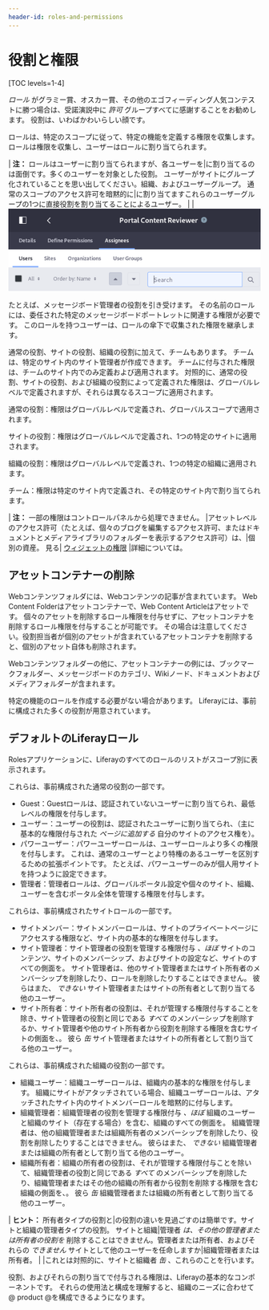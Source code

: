 ```yaml
---
header-id: roles-and-permissions
---
```


# 役割と権限

[TOC levels=1-4]

*ロール* がグラミー賞、オスカー賞、その他のエゴフィーディング人気コンテストに勝つ場合は、受諾演説中に *許可* グループすべてに感謝することをお勧めします。 役割は、いわばかわいらしい顔です。

ロールは、特定のスコープに従って、特定の機能を定義する権限を収集します。 ロールは権限を収集し、ユーザーはロールに割り当てられます。

| **注：** ロールはユーザーに割り当てられますが、各ユーザーを|に割り当てるのは面倒です。多くのユーザーを対象とした役割。 ユーザーがサイトにグループ化されていることを思い出してください。組織、およびユーザーグループ。 通常のスコープのアクセス許可を暗黙的に|に割り当てますこれらのユーザーグループの1つに直接役割を割り当てることによるユーザー。 | | ![図1：直接またはサイト、組織、またはユーザーグループとの関連付けによって、ユーザーをロールに割り当てます。](../../../images/roles-assignees.png)

たとえば、メッセージボード管理者の役割を引き受けます。 その名前のロールには、委任された特定のメッセージボードポートレットに関連する権限が必要です。 このロールを持つユーザーは、ロールの傘下で収集された権限を継承します。

通常の役割、サイトの役割、組織の役割に加えて、チームもあります。 チームは、特定のサイト内のサイト管理者が作成できます。 チームに付与された権限は、チームのサイト内でのみ定義および適用されます。 対照的に、通常の役割、サイトの役割、および組織の役割によって定義された権限は、グローバルレベルで定義されますが、それらは異なるスコープに適用されます。

通常の役割：権限はグローバルレベルで定義され、グローバルスコープで適用されます。

サイトの役割：権限はグローバルレベルで定義され、1つの特定のサイトに適用されます。

組織の役割：権限はグローバルレベルで定義され、1つの特定の組織に適用されます。

チーム：権限は特定のサイト内で定義され、その特定のサイト内で割り当てられます。

| **注：** 一部の権限はコントロールパネルから処理できません。 |アセットレベルのアクセス許可（たとえば、個々のブログを編集するアクセス許可、またはドキュメントとメディアライブラリのフォルダーを表示するアクセス許可）は、|個別の資産。 見る| [ウィジェットの権限](/docs/7-1/user/-/knowledge_base/u/widget-permissions) |詳細については。

## アセットコンテナーの削除

Webコンテンツフォルダには、Webコンテンツの記事が含まれています。 Web Content Folderはアセットコンテナーで、Web Content Articleはアセットです。 個々のアセットを削除するロール権限を付与せずに、アセットコンテナを削除するロール権限を付与することが可能です。 その場合は注意してください。役割担当者が個別のアセットが含まれているアセットコンテナを削除すると、個別のアセット自体も削除されます。

Webコンテンツフォルダーの他に、アセットコンテナーの例には、ブックマークフォルダー、メッセージボードのカテゴリ、Wikiノード、ドキュメントおよびメディアフォルダーが含まれます。

特定の機能のロールを作成する必要がない場合があります。 Liferayには、事前に構成された多くの役割が用意されています。

## デフォルトのLiferayロール

Rolesアプリケーションに、Liferayのすべてのロールのリストがスコープ別に表示されます。

これらは、事前構成された通常の役割の一部です。

  - Guest：Guestロールは、認証されていないユーザーに割り当てられ、最低レベルの権限を付与します。
  - ユーザー：ユーザーの役割は、認証されたユーザーに割り当てられ、（主に基本的な権限付与された *ページに追加する* 自分のサイトのアクセス権を）。
  - パワーユーザー：パワーユーザーロールは、ユーザーロールより多くの権限を付与します。 これは、通常のユーザーとより特権のあるユーザーを区別するための拡張ポイントです。 たとえば、パワーユーザーのみが個人用サイトを持つように設定できます。
  - 管理者：管理者ロールは、グローバルポータル設定や個々のサイト、組織、ユーザーを含むポータル全体を管理する権限を付与します。

これらは、事前構成されたサイトロールの一部です。

  - サイトメンバー：サイトメンバーロールは、サイトのプライベートページにアクセスする権限など、サイト内の基本的な権限を付与します。
  - サイト管理者：サイト管理者の役割を管理する権限付与 *、ほぼ* サイトのコンテンツ、サイトのメンバーシップ、およびサイトの設定など、サイトのすべての側面を。 サイト管理者は、他のサイト管理者またはサイト所有者のメンバーシップを削除したり、ロールを削除したりすることはできません。 彼らはまた、 *できない* サイト管理者またはサイトの所有者として割り当てる他のユーザー。
  - サイト所有者：サイト所有者の役割は、それが管理する権限付与することを除き、サイト管理者の役割と同じである *すべて* のメンバーシップを削除するか、サイト管理者や他のサイト所有者から役割を削除する権限を含むサイトの側面を、。 彼ら *缶* サイト管理者またはサイトの所有者として割り当てる他のユーザー。

これらは、事前構成された組織の役割の一部です。

  - 組織ユーザー：組織ユーザーロールは、組織内の基本的な権限を付与します。 組織にサイトがアタッチされている場合、組織ユーザーロールは、アタッチされたサイト内のサイトメンバーロールを暗黙的に付与します。
  - 組織管理者：組織管理者の役割を管理する権限付与 *、ほぼ* 組織のユーザーと組織のサイト（存在する場合）を含む、組織のすべての側面を。 組織管理者は、他の組織管理者または組織所有者のメンバーシップを削除したり、役割を削除したりすることはできません。 彼らはまた、 *できない* 組織管理者または組織の所有者として割り当てる他のユーザー。
  - 組織所有者：組織の所有者の役割は、それが管理する権限付与ことを除いて、組織管理者の役割と同じである *すべて* のメンバーシップを削除したり、組織管理者またはその他の組織の所有者から役割を削除する権限を含む組織の側面を、。 彼ら *缶* 組織管理者または組織の所有者として割り当てる他のユーザー。

| **ヒント：** 所有者タイプの役割と|の役割の違いを見過ごすのは簡単です。サイトと組織の管理者タイプの役割。 サイトと組織|管理者 *は、その他の管理者または所有者の役割を* 削除することはできません。管理者または所有者、およびそれらの *できません* サイトとして他のユーザーを任命しますか|組織管理者または所有者。 | |これとは対照的に、サイトと組織者 *缶* 、これらのことを行います。

役割、およびそれらの割り当てで付与される権限は、Liferayの基本的なコンポーネントです。 それらの使用法と構成を理解すると、組織のニーズに合わせて@ product @を構成できるようになります。
